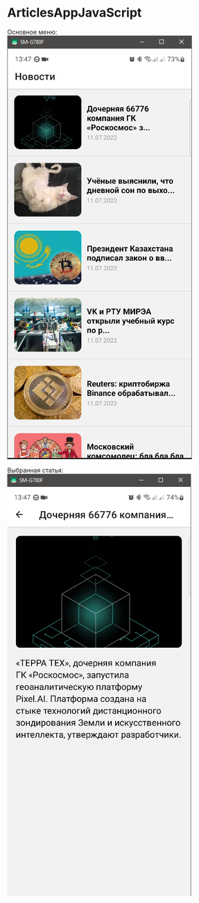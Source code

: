 # ArticlesAppJavaScript

Основное меню:
![Image alt](https://github.com/SokolovAndr/ArticlesAppJavaScript/blob/master/MainMenu.PNG)

Выбранная статья:
![Image alt](https://github.com/SokolovAndr/ArticlesAppJavaScript/blob/master/Article.PNG)
